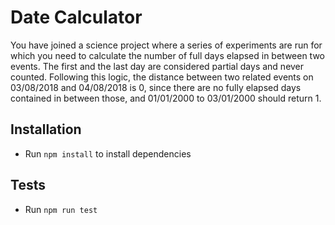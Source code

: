 # Date Calculator

You have joined a science project where a series of experiments are run for which you
need to calculate the number of full days elapsed in between two events.
The first and the last day are considered partial days and never counted. Following this
logic, the distance between two related events on 03/08/2018 and 04/08/2018 is 0,
since there are no fully elapsed days contained in between those, and 01/01/2000 to
03/01/2000 should return 1.

## Installation

- Run `npm install` to install dependencies

## Tests

- Run `npm run test`
